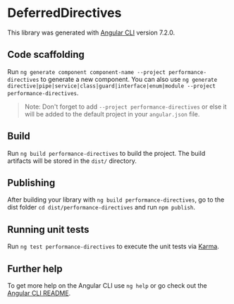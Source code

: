 # DeferredDirectives

This library was generated with [Angular CLI](https://github.com/angular/angular-cli) version 7.2.0.

## Code scaffolding

Run `ng generate component component-name --project performance-directives` to generate a new component. You can also use `ng generate directive|pipe|service|class|guard|interface|enum|module --project performance-directives`.

> Note: Don't forget to add `--project performance-directives` or else it will be added to the default project in your `angular.json` file.

## Build

Run `ng build performance-directives` to build the project. The build artifacts will be stored in the `dist/` directory.

## Publishing

After building your library with `ng build performance-directives`, go to the dist folder `cd dist/performance-directives` and run `npm publish`.

## Running unit tests

Run `ng test performance-directives` to execute the unit tests via [Karma](https://karma-runner.github.io).

## Further help

To get more help on the Angular CLI use `ng help` or go check out the [Angular CLI README](https://github.com/angular/angular-cli/blob/master/README.md).
